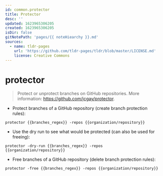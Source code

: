 ```yaml
---
id: common.protector
title: Protector
desc: ''
updated: 1623965306205
created: 1623965306205
isDir: false
gitNotePath: 'pages/{{ noteHiearchy }}.md'
sources:
  - name: tldr-pages
    url: 'https://github.com/tldr-pages/tldr/blob/master/LICENSE.md'
    license: Creative Commons
---
```

# protector

> Protect or unprotect branches on GitHub repositories.
> More information: <https://github.com/jcgay/protector>.

- Protect branches of a GitHub repository (create branch protection rules):

`protector {{branches_regex}} -repos {{organization/repository}}`

- Use the dry run to see what would be protected (can also be used for freeing):

`protector -dry-run {{branches_regex}} -repos {{organization/repository}}`

- Free branches of a GitHub repository (delete branch protection rules):

`protector -free {{branches_regex}} -repos {{organization/repository}}`

